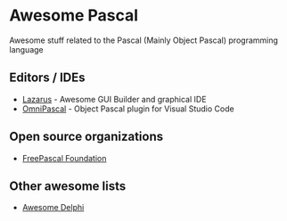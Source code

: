 # Awesome Pascal

Awesome stuff related to the Pascal (Mainly Object Pascal) programming language

## Editors / IDEs

- [Lazarus](http://www.lazarus-ide.org/) - Awesome GUI Builder and graphical IDE
- [OmniPascal](http://www.omnipascal.com) - Object Pascal plugin for Visual Studio Code

## Open source organizations

- [FreePascal Foundation](http://foundation.freepascal.org)

## Other awesome lists

- [Awesome Delphi](https://github.com/Fr0sT-Brutal/awesome-delphi)

